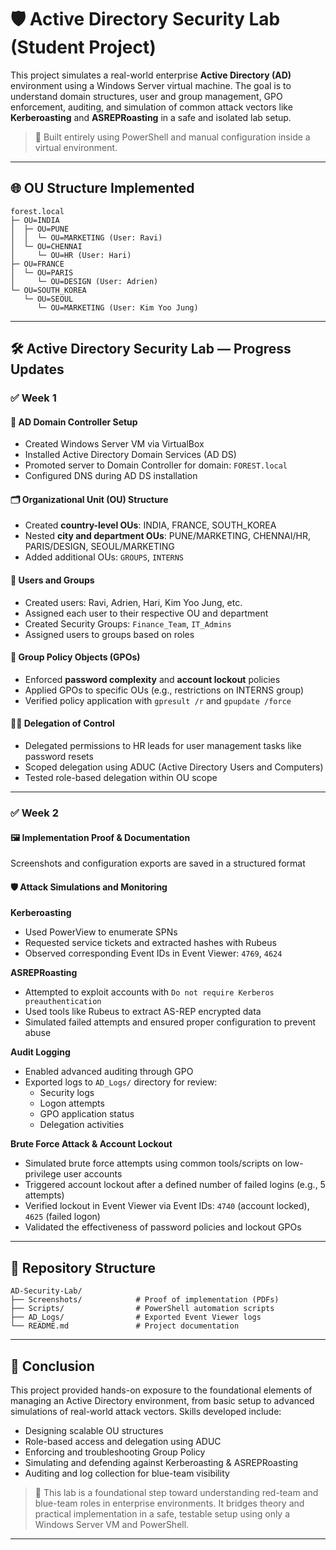# 🛡️ Active Directory Security Lab (Student Project)

This project simulates a real-world enterprise **Active Directory (AD)** environment using a Windows Server virtual machine. The goal is to understand domain structures, user and group management, GPO enforcement, auditing, and simulation of common attack vectors like **Kerberoasting** and **ASREPRoasting** in a safe and isolated lab setup.

> 🔐 Built entirely using PowerShell and manual configuration inside a virtual environment.

---

## 🌐 OU Structure Implemented

```text
forest.local
├─ OU=INDIA
│  ├─ OU=PUNE
│  │  └─ OU=MARKETING (User: Ravi)
│  └─ OU=CHENNAI
│     └─ OU=HR (User: Hari)
├─ OU=FRANCE
│  └─ OU=PARIS
│     └─ OU=DESIGN (User: Adrien)
└─ OU=SOUTH_KOREA
   └─ OU=SEOUL
      └─ OU=MARKETING (User: Kim Yoo Jung)
```

---

## 🛠️ Active Directory Security Lab — Progress Updates

### ✅ Week 1

#### 🔧 AD Domain Controller Setup
- Created Windows Server VM via VirtualBox
- Installed Active Directory Domain Services (AD DS)
- Promoted server to Domain Controller for domain: `FOREST.local`
- Configured DNS during AD DS installation

#### 🗂️ Organizational Unit (OU) Structure
- Created **country-level OUs**: INDIA, FRANCE, SOUTH_KOREA
- Nested **city and department OUs**: PUNE/MARKETING, CHENNAI/HR, PARIS/DESIGN, SEOUL/MARKETING
- Added additional OUs: `GROUPS`, `INTERNS`

#### 👥 Users and Groups
- Created users: Ravi, Adrien, Hari, Kim Yoo Jung, etc.
- Assigned each user to their respective OU and department
- Created Security Groups: `Finance_Team`, `IT_Admins`
- Assigned users to groups based on roles

#### 🔐 Group Policy Objects (GPOs)
- Enforced **password complexity** and **account lockout** policies
- Applied GPOs to specific OUs (e.g., restrictions on INTERNS group)
- Verified policy application with `gpresult /r` and `gpupdate /force`

#### 🧑‍💼 Delegation of Control
- Delegated permissions to HR leads for user management tasks like password resets
- Scoped delegation using ADUC (Active Directory Users and Computers)
- Tested role-based delegation within OU scope

---

### ✅ Week 2

#### 🖼️ Implementation Proof & Documentation
Screenshots and configuration exports are saved in a structured format

#### 🛡️ Attack Simulations and Monitoring

**Kerberoasting**
- Used PowerView to enumerate SPNs
- Requested service tickets and extracted hashes with Rubeus
- Observed corresponding Event IDs in Event Viewer: `4769`, `4624`

**ASREPRoasting**
- Attempted to exploit accounts with `Do not require Kerberos preauthentication`
- Used tools like Rubeus to extract AS-REP encrypted data
- Simulated failed attempts and ensured proper configuration to prevent abuse

**Audit Logging**
- Enabled advanced auditing through GPO
- Exported logs to `AD_Logs/` directory for review:
  - Security logs
  - Logon attempts
  - GPO application status
  - Delegation activities

**Brute Force Attack & Account Lockout**
- Simulated brute force attempts using common tools/scripts on low-privilege user accounts
- Triggered account lockout after a defined number of failed logins (e.g., 5 attempts)
- Verified lockout in Event Viewer via Event IDs: `4740` (account locked), `4625` (failed logon)
- Validated the effectiveness of password policies and lockout GPOs
---

## 📁 Repository Structure

```text
AD-Security-Lab/
├── Screenshots/            # Proof of implementation (PDFs)
├── Scripts/                # PowerShell automation scripts
├── AD_Logs/                # Exported Event Viewer logs 
└── README.md               # Project documentation
```

---

## 🏁 Conclusion

This project provided hands-on exposure to the foundational elements of managing an Active Directory environment, from basic setup to advanced simulations of real-world attack vectors. Skills developed include:

- Designing scalable OU structures
- Role-based access and delegation using ADUC
- Enforcing and troubleshooting Group Policy
- Simulating and defending against Kerberoasting & ASREPRoasting
- Auditing and log collection for blue-team visibility

> 🎯 This lab is a foundational step toward understanding red-team and blue-team roles in enterprise environments. It bridges theory and practical implementation in a safe, testable setup using only a Windows Server VM and PowerShell.

---

